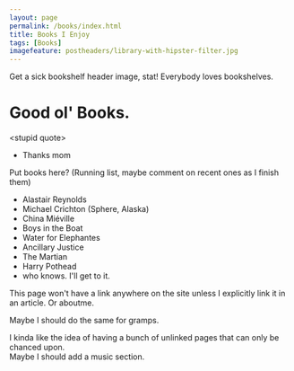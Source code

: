 ```yaml
---
layout: page
permalink: /books/index.html
title: Books I Enjoy
tags: [Books]
imagefeature: postheaders/library-with-hipster-filter.jpg
---
```


Get a sick bookshelf header image, stat! Everybody loves bookshelves.

# Good ol' Books.

\<stupid quote\>
- Thanks mom

Put books here? (Running list, maybe comment on recent ones as I finish them)

* Alastair Reynolds
* Michael Crichton (Sphere, Alaska)
* China Miéville
* Boys in the Boat
* Water for Elephantes
* Ancillary Justice
* The Martian
* Harry Pothead
* who knows. I'll get to it.

This page won't have a link anywhere on the site unless I explicitly link it in an article. Or aboutme.

Maybe I should do the same for gramps.

I kinda like the idea of having a bunch of unlinked pages that can only be chanced upon.  
Maybe I should add a music section.
